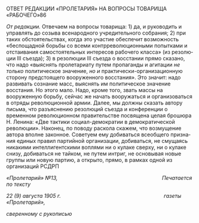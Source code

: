 ОТВЕТ РЕДАКЦИИ «ПРОЛЕТАРИЯ» НА ВОПРОСЫ ТОВАРИЩА «РАБОЧЕГО»86

_От редакции._ Отвечаем на вопросы товарища: 1) да, и руководить и управлять до со­зыва всенародного учредительного собрания; 2) при таких обстоятельствах, когда это участие обеспечит возможность «беспощадной борьбы со всеми контрреволюционны­ми попытками и отстаивания самостоятельных интересов рабочего класса» (из резолю­ции III съезда); 3) в резолюции III съезда о восстании прямо сказано, что надо «выяс­нять пролетариату путем пропаганды и агитации _не только_ политическое значение, _но_ _и_ практически-организационную сторону предстоящего вооруженного восстания». Это значит: надо развивать сознание масс, выяснять им политическое значение восстания. Но этого мало. Надо, кроме того, звать массы на вооруженную борьбу, сейчас же на­чать вооружаться и организоваться в отряды революционной армии. Далее, мы должны сказать автору письма, что разъяснению резолюций съезда и конференции о временном революционном правительстве посвящена целая брошюра Н. Ленина: «Две тактики со­циал-демократии в демократической революции». Наконец, по поводу раскола скажем, что возмущение автора вполне законное. Советуем ему добиваться всеобщего призна­ния единых правил партийной организации, добиваться, не смущаясь никакими интел­лигентскими воплями ни о кулаке сверху, ни о кулаке снизу, добиваться не тайком, не путем интриг, не основывая новые группы или новую партию, а открыто, прямо, в рам­ках одной из организаций РСДРП

_«Пролетарий» №13,                                                                       Печатается по тексту_

_22 (9) августа 1905 г.                                                                      газеты «Пролетарий»,_

_сверенному с рукописью_